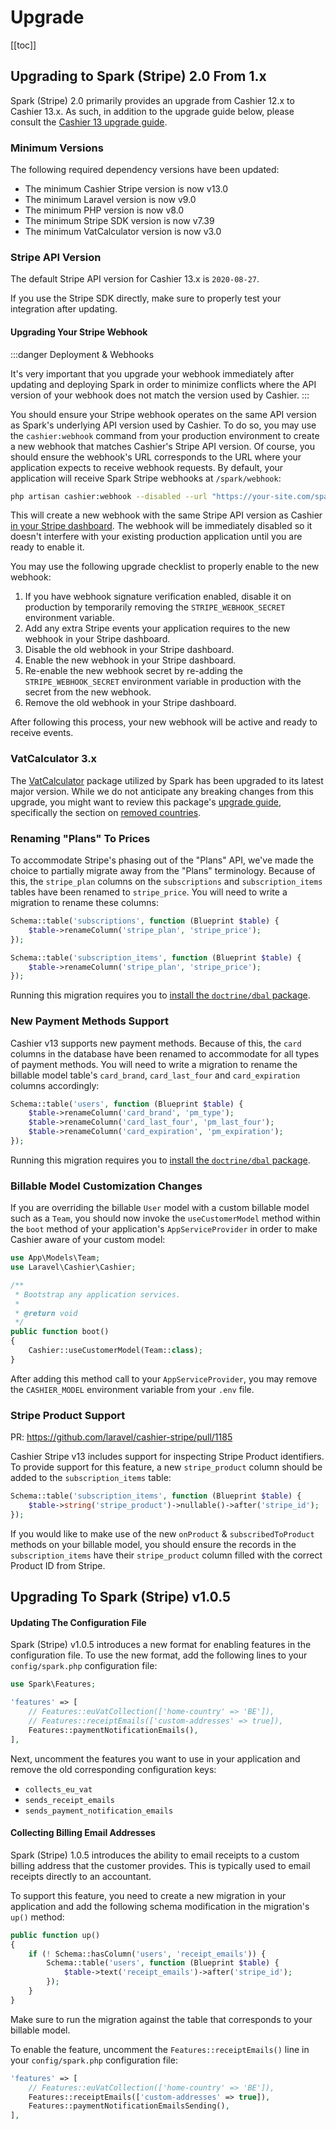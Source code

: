 # Upgrade

[[toc]]

## Upgrading to Spark (Stripe) 2.0 From 1.x

Spark (Stripe) 2.0 primarily provides an upgrade from Cashier 12.x to Cashier 13.x. As such, in addition to the upgrade guide below, please consult the [Cashier 13 upgrade guide](https://github.com/laravel/cashier-stripe/blob/13.x/UPGRADE.md).

### Minimum Versions

The following required dependency versions have been updated:

- The minimum Cashier Stripe version is now v13.0
- The minimum Laravel version is now v9.0
- The minimum PHP version is now v8.0
- The minimum Stripe SDK version is now v7.39
- The minimum VatCalculator version is now v3.0

### Stripe API Version

The default Stripe API version for Cashier 13.x is `2020-08-27`.

If you use the Stripe SDK directly, make sure to properly test your integration after updating.

#### Upgrading Your Stripe Webhook

:::danger Deployment & Webhooks

It's very important that you upgrade your webhook immediately after updating and deploying Spark in order to minimize conflicts where the API version of your webhook does not match the version used by Cashier.
:::

You should ensure your Stripe webhook operates on the same API version as Spark's underlying API version used by Cashier. To do so, you may use the `cashier:webhook` command from your production environment to create a new webhook that matches Cashier's Stripe API version. Of course, you should ensure the webhook's URL corresponds to the URL where your application expects to receive webhook requests. By default, your application will receive Spark Stripe webhooks at `/spark/webhook`:

```bash
php artisan cashier:webhook --disabled --url "https://your-site.com/spark/webhook"
```

This will create a new webhook with the same Stripe API version as Cashier [in your Stripe dashboard](https://dashboard.stripe.com/webhooks). The webhook will be immediately disabled so it doesn't interfere with your existing production application until you are ready to enable it.

You may use the following upgrade checklist to properly enable to the new webhook:

1. If you have webhook signature verification enabled, disable it on production by temporarily removing the `STRIPE_WEBHOOK_SECRET` environment variable.
2. Add any extra Stripe events your application requires to the new webhook in your Stripe dashboard.
3. Disable the old webhook in your Stripe dashboard.
4. Enable the new webhook in your Stripe dashboard.
5. Re-enable the new webhook secret by re-adding the `STRIPE_WEBHOOK_SECRET` environment variable in production with the secret from the new webhook.
6. Remove the old webhook in your Stripe dashboard.

After following this process, your new webhook will be active and ready to receive events.

### VatCalculator 3.x

The [VatCalculator](https://github.com/driesvints/vat-calculator) package utilized by Spark has been upgraded to its latest major version. While we do not anticipate any breaking changes from this upgrade, you might want to review this package's [upgrade guide](https://github.com/driesvints/vat-calculator/blob/3.x/UPGRADE.md), specifically the section on [removed countries](https://github.com/driesvints/vat-calculator/blob/3.x/UPGRADE.md#removed-countries).

### Renaming "Plans" To Prices

To accommodate Stripe's phasing out of the "Plans" API, we've made the choice to partially migrate away from the "Plans" terminology. Because of this, the `stripe_plan` columns on the `subscriptions` and `subscription_items` tables have been renamed to `stripe_price`.  You will need to write a migration to rename these columns:

```php
Schema::table('subscriptions', function (Blueprint $table) {
    $table->renameColumn('stripe_plan', 'stripe_price');
});

Schema::table('subscription_items', function (Blueprint $table) {
    $table->renameColumn('stripe_plan', 'stripe_price');
});
```

Running this migration requires you to [install the `doctrine/dbal` package](https://laravel.com/docs/migrations#renaming-columns).

### New Payment Methods Support

Cashier v13 supports new payment methods. Because of this, the `card` columns in the database have been renamed to accommodate for all types of payment methods. You will need to write a migration to rename the billable model table's `card_brand`, `card_last_four` and `card_expiration` columns accordingly:

```php
Schema::table('users', function (Blueprint $table) {
    $table->renameColumn('card_brand', 'pm_type');
    $table->renameColumn('card_last_four', 'pm_last_four');
    $table->renameColumn('card_expiration', 'pm_expiration');
});
```

Running this migration requires you to [install the `doctrine/dbal` package](https://laravel.com/docs/migrations#renaming-columns).

### Billable Model Customization Changes

If you are overriding the billable `User` model with a custom billable model such as a `Team`, you should now invoke the `useCustomerModel` method within the `boot` method of your application's `AppServiceProvider` in order to make Cashier aware of your custom model:

```php
use App\Models\Team;
use Laravel\Cashier\Cashier;

/**
 * Bootstrap any application services.
 *
 * @return void
 */
public function boot()
{
    Cashier::useCustomerModel(Team::class);
}
```

After adding this method call to your `AppServiceProvider`, you may remove the `CASHIER_MODEL` environment variable from your `.env` file.

### Stripe Product Support

PR: https://github.com/laravel/cashier-stripe/pull/1185

Cashier Stripe v13 includes support for inspecting Stripe Product identifiers. To provide support for this feature, a new `stripe_product` column should be added to the `subscription_items` table:

```php
Schema::table('subscription_items', function (Blueprint $table) {
    $table->string('stripe_product')->nullable()->after('stripe_id');
});
```

If you would like to make use of the new `onProduct` & `subscribedToProduct` methods on your billable model, you should ensure the records in the `subscription_items` have their `stripe_product` column filled with the correct Product ID from Stripe.

## Upgrading To Spark (Stripe) v1.0.5

#### Updating The Configuration File

Spark (Stripe) v1.0.5 introduces a new format for enabling features in the configuration file. To use the new format, add the following lines to your `config/spark.php` configuration file:

```php
use Spark\Features;

'features' => [
    // Features::euVatCollection(['home-country' => 'BE']),
    // Features::receiptEmails(['custom-addresses' => true]),
    Features::paymentNotificationEmails(),
],
```

Next, uncomment the features you want to use in your application and remove the old corresponding configuration keys:

- `collects_eu_vat`
- `sends_receipt_emails`
- `sends_payment_notification_emails`

#### Collecting Billing Email Addresses

Spark (Stripe) 1.0.5 introduces the ability to email receipts to a custom billing address that the customer provides. This is typically used to email receipts directly to an accountant.

To support this feature, you need to create a new migration in your application and add the following schema modification in the migration's `up()` method:

```php
public function up()
{
    if (! Schema::hasColumn('users', 'receipt_emails')) {
        Schema::table('users', function (Blueprint $table) {
            $table->text('receipt_emails')->after('stripe_id');
        });
    }
}
```

Make sure to run the migration against the table that corresponds to your billable model.

To enable the feature, uncomment the `Features::receiptEmails()` line in your `config/spark.php` configuration file:

```php
'features' => [
    // Features::euVatCollection(['home-country' => 'BE']),
    Features::receiptEmails(['custom-addresses' => true]),
    Features::paymentNotificationEmailsSending(),
],
```
